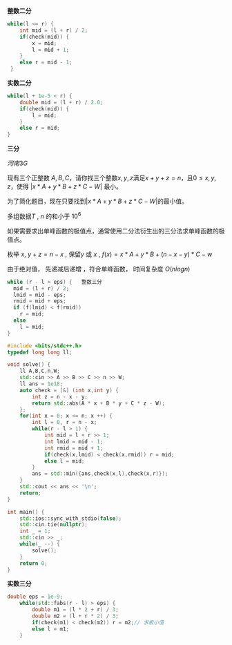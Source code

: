 **整数二分** 

```c++
while(l <= r) {
    int mid = (l + r) / 2;
    if(check(mid)) {
        x = mid;
        l = mid + 1;
    }
    else r = mid - 1;
 }
```

**实数二分** 

```c++
while(l + 1e-5 < r) {
    double mid = (l + r) / 2.0;
    if(check(mid)) {
        l = mid;
    }
    else r = mid;
}
```

**三分**

$河南 3 G$

现有三个正整数 $A,B,C$，请你找三个整数$x,y,z$满足$x+y+z=n$，且$0\leq x,y,z$，使得 $|x*A + y*B + z*C - W|$ 最小。  

为了简化题目，现在只要找到$|x*A + y*B + z*C - W|$的最小值。

多组数据$T$  , $n$ 的和小于 $10^6$ 

如果需要求出单峰函数的极值点，通常使用二分法衍生出的三分法求单峰函数的极值点。

枚举 $x$, $y + z = n - x$ , 保留$y$ 或 $x$ , $f(x) = x * A + y * B + (n - x - y) * C - w$ 

由于绝对值， 先递减后递增 ，符合单峰函数， 时间复杂度 $O(nlog n)$ 

```c++
while (r - l > eps) {   整数三分
  mid = (l + r) / 2;
  lmid = mid - eps;
  rmid = mid + eps;
  if (f(lmid) < f(rmid))
    r = mid;
  else
    l = mid;
}
```

```c++
#include <bits/stdc++.h>
typedef long long ll;

void solve() {
	ll A,B,C,n,W;
	std::cin >> A >> B >> C >> n >> W;
	ll ans = 1e18;
	auto check = [&] (int x,int y) {
		int z = n - x - y;
		return std::abs(A * x + B * y + C * z - W);
	};
	for(int x = 0; x <= n; x ++) {
		int l = 0, r = n - x;
		while(r - l > 1) {
			int mid = l + r >> 1;
			int lmid = mid - 1;
			int rmid = mid + 1;
			if(check(x,lmid) < check(x,rmid)) r = mid;
			else l = mid;
		}
		ans = std::min({ans,check(x,l),check(x,r)});
	}
	std::cout << ans << '\n';
	return;
}

int main() {
	std::ios::sync_with_stdio(false);
	std::cin.tie(nullptr);
	int _ = 1;
	std::cin >> _;
	while(_ --) {
		solve();
	}
	return 0;
}
```

**实数三分**

```C++
double eps = 1e-9;
	while(std::fabs(r - l) > eps) {
		double m1 = (l * 2 + r) / 3;
        double m2 = (l + r * 2) / 3;
		if(check(m1) < check(m2)) r = m2;// 求极小值
		else l = m1;
	}
```

